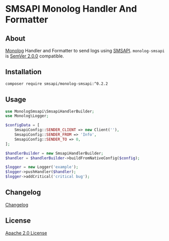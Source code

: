 # SMSAPI Monolog Handler And Formatter

## About
[Monolog](//github.com/Seldaek/monolog) Handler and Formatter to send logs using [SMSAPI](//smsapi.pl).
`monolog-smsapi` is [SemVer 2.0.0](//semver.org/spec/v2.0.0.html) compatible.

## Installation
```bash
composer require smsapi/monolog-smsapi:^0.2.2
```

## Usage
```php
use MonologSmsapi\SmsapiHandlerBuilder;
use Monolog\Logger;

$configData = [
    SmsapiConfig::SENDER_CLIENT => new Client(''),
    SmsapiConfig::SENDER_FROM => 'Info',
    SmsapiConfig::SENDER_TO => 0,
];

$handlerBuilder = new SmsapiHandlerBuilder;
$handler = $handlerBuilder->buildFromNativeConfig($config);

$logger = new Logger('example');
$logger->pushHandler($handler);
$logger->addCritical('critical bug');
```

## Changelog
[Changelog](CHANGELOG.md)

## License
[Apache 2.0 License](LICENSE)
